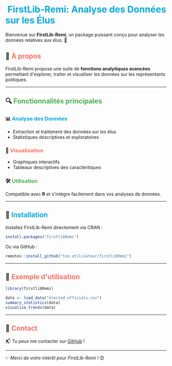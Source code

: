 

# ️ <span style="color:#00A8E8;">FirstLib-Remi: Analyse des Données sur les Élus</span>

Bienvenue sur **FirstLib-Remi**, un package puissant conçu pour analyser les données relatives aux élus. 🚀

## 🌟 <span style="color:#FF6F61;">À propos</span>
FirstLib-Remi propose une suite de **fonctions analytiques avancées** permettant d'explorer, traiter et visualiser les données sur les représentants politiques.

---

## 🔍 <span style="color:#4CAF50;">Fonctionnalités principales</span>

### 📊 <span style="color:#00A8E8;">Analyse des Données</span>
- Extraction et traitement des données sur les élus
- Statistiques descriptives et exploratoires


### 📌 <span style="color:#FF6F61;">Visualisation</span>
- Graphiques interactifs
- Tableaux descriptives des caractéritiques

### 🛠️ <span style="color:#4CAF50;">Utilisation</span>
Compatible avec **R** et s'intègre facilement dans vos analyses de données.

---

## 🚀 <span style="color:#00A8E8;">Installation</span>
Installez FirstLib-Remi directement via CRAN :
```r
install.packages("firstlibRemi")
```

Ou via GitHub :
```r
remotes::install_github("ton-utilisateur/firstlibRemi")
```

---

## 📖 <span style="color:#FF6F61;">Exemple d'utilisation</span>
```r
library(firstlibRemi)

data <- load_data("elected_officials.csv")
summary_statistics(data)
visualize_trends(data)
```



---



## 🚀 <span style="color:#FF6F61;">Contact</span>
📬 Tu peux me contacter sur [GitHub](https://github.com/Remi-Houssais/firstlib-Remi) !

---

✨ *Merci de votre intérêt pour FirstLib-Remi !* 😊

</div>

